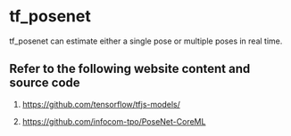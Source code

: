# tf_posenet

tf_posenet can estimate either a single pose or multiple poses in real time.


## Refer to the following website content and source code

1.  https://github.com/tensorflow/tfjs-models/

2.  https://github.com/infocom-tpo/PoseNet-CoreML
